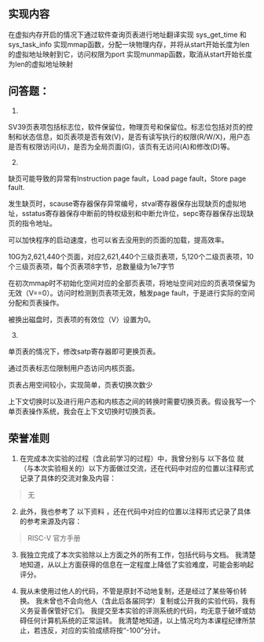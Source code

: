 ## 实现内容
在虚拟内存开启的情况下通过软件查询页表进行地址翻译实现 sys_get_time 和 sys_task_info 
实现mmap函数，分配一块物理内存，并将从start开始长度为len的虚拟地址映射到它，访问权限为port
实现munmap函数，取消从start开始长度为len的虚拟地址映射

## 问答题：
1.	
SV39页表项包括标志位，软件保留位，物理页号和保留位。标志位包括对页的控制和状态信息，如页表项是否有效(V)，是否有读写执行的权限(R/W/X)，用户态是否有权限访问(U)，是否为全局页面(G)，该页有无访问(A)和修改(D)等。

2.	
缺页可能导致的异常有Instruction page fault，Load page fault，Store page fault.

发生缺页时，scause寄存器保存异常编号，stval寄存器保存出现缺页的虚拟地址，sstatus寄存器保存中断前的特权级别和中断允许位，sepc寄存器保存出现缺页的指令地址。

可以加快程序的启动速度，也可以省去没用到的页面的加载，提高效率。

10G为2,621,440个页面，对应2,621,440个三级页表项，5,120个二级页表项，10个三级页表项，每个页表项8字节，总数量级为1e7字节

在初次mmap时不初始化空间对应的全部页表项，将地址空间对应的页表项保留为无效（V==0）。访问时检测到页表项无效，触发page fault，于是进行实际的空间分配和页表操作。

被换出磁盘时，页表项的有效位（V）设置为0。

3.
单页表的情况下，修改satp寄存器即可更换页表。

通过页表标志位限制用户态访问内核页面。

页表占用空间较小，实现简单，页表切换次数少

上下文切换时以及进行用户态和内核态之间的转换时需要切换页表。假设我写一个单页表操作系统，我会在上下文切换时切换页表。

## 荣誉准则

1. 在完成本次实验的过程（含此前学习的过程）中，我曾分别与 以下各位 就（与本次实验相关的）以下方面做过交流，还在代码中对应的位置以注释形式记录了具体的交流对象及内容：

>无

2. 此外，我也参考了 以下资料 ，还在代码中对应的位置以注释形式记录了具体的参考来源及内容：

>RISC-V 官方手册

3. 我独立完成了本次实验除以上方面之外的所有工作，包括代码与文档。 我清楚地知道，从以上方面获得的信息在一定程度上降低了实验难度，可能会影响起评分。

4. 我从未使用过他人的代码，不管是原封不动地复制，还是经过了某些等价转换。 我未曾也不会向他人（含此后各届同学）复制或公开我的实验代码，我有义务妥善保管好它们。 我提交至本实验的评测系统的代码，均无意于破坏或妨碍任何计算机系统的正常运转。 我清楚地知道，以上情况均为本课程纪律所禁止，若违反，对应的实验成绩将按“-100”分计。